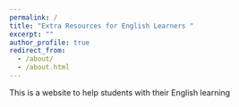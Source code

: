 ```yaml
---
permalink: /
title: "Extra Resources for English Learners "
excerpt: ""
author_profile: true
redirect_from: 
  - /about/
  - /about.html
---
```


This is a website to help students with their English learning
